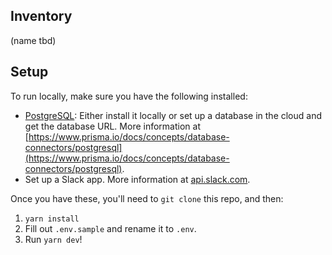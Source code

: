 ## Inventory

(name tbd)

## Setup

To run locally, make sure you have the following installed:

- [PostgreSQL](https://www.postgresql.org/): Either install it locally or set up a database in the cloud and get the database URL. More information at [https://www.prisma.io/docs/concepts/database-connectors/postgresql](https://www.prisma.io/docs/concepts/database-connectors/postgresql).
- Set up a Slack app. More information at [api.slack.com](https://api.slack.com).

Once you have these, you'll need to `git clone` this repo, and then:

1. `yarn install`
2. Fill out `.env.sample` and rename it to `.env`.
3. Run `yarn dev`!